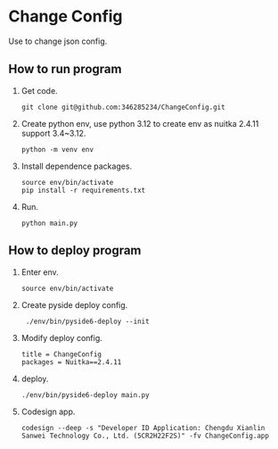 
# Change Config

Use to change json config.

## How to run program

1. Get code.
   ```
   git clone git@github.com:346285234/ChangeConfig.git
   ```
2. Create python env, use python 3.12 to create env as nuitka 2.4.11 support 3.4~3.12.
   ```
   python -m venv env
   ```
3. Install dependence packages.
   ```
   source env/bin/activate
   pip install -r requirements.txt
   ```
4. Run.
   ```
   python main.py
   ```

## How to deploy program

1. Enter env.
    ```
    source env/bin/activate
    ```
2. Create pyside deploy config.
   ```
    ./env/bin/pyside6-deploy --init
    ```
3. Modify deploy config.
   ```
   title = ChangeConfig
   packages = Nuitka==2.4.11
   ``` 
4. deploy.
   ```
   ./env/bin/pyside6-deploy main.py
   ```
5. Codesign app.
    ```
    codesign --deep -s "Developer ID Application: Chengdu Xianlin Sanwei Technology Co., Ltd. (5CR2H22F2S)" -fv ChangeConfig.app
    ```